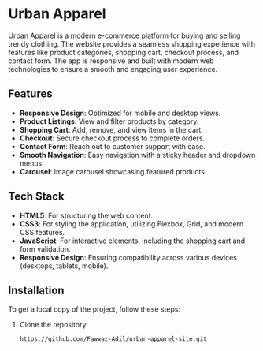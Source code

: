 # Urban Apparel

Urban Apparel is a modern e-commerce platform for buying and selling trendy clothing. The website provides a seamless shopping experience with features like product categories, shopping cart, checkout process, and contact form. The app is responsive and built with modern web technologies to ensure a smooth and engaging user experience.

## Features

- **Responsive Design**: Optimized for mobile and desktop views.
- **Product Listings**: View and filter products by category.
- **Shopping Cart**: Add, remove, and view items in the cart.
- **Checkout**: Secure checkout process to complete orders.
- **Contact Form**: Reach out to customer support with ease.
- **Smooth Navigation**: Easy navigation with a sticky header and dropdown menus.
- **Carousel**: Image carousel showcasing featured products.

## Tech Stack

- **HTML5**: For structuring the web content.
- **CSS3**: For styling the application, utilizing Flexbox, Grid, and modern CSS features.
- **JavaScript**: For interactive elements, including the shopping cart and form validation.
- **Responsive Design**: Ensuring compatibility across various devices (desktops, tablets, mobile).

## Installation

To get a local copy of the project, follow these steps:

1. Clone the repository:
   ```bash
   https://github.com/Fawwaz-Adil/urban-apparel-site.git

 
